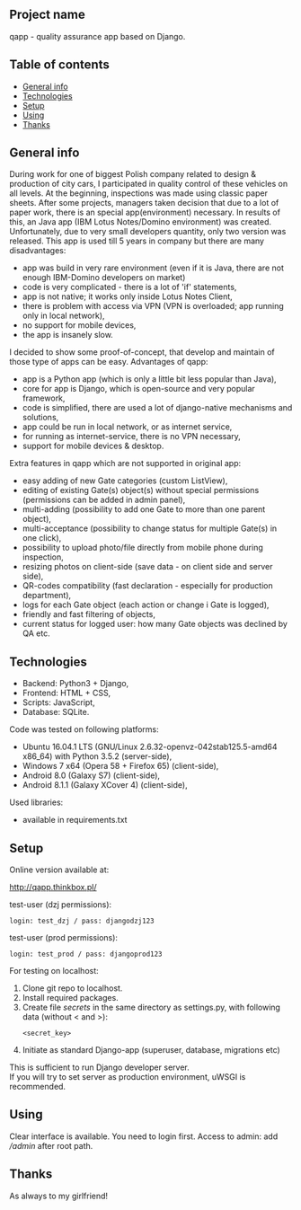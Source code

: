 ## Project name
qapp - quality assurance app based on Django.

## Table of contents
* [General info](#general-info)
* [Technologies](#technologies)
* [Setup](#setup)
* [Using](#using)
* [Thanks](#thanks)

## General info
During work for one of biggest Polish company related to design & production of city cars,
I participated in quality control of these vehicles on all levels. At the beginning, inspections
was made using classic paper sheets. After some projects, managers taken decision that due to
a lot of paper work, there is an special app(environment) necessary. In results of this, an 
Java app (IBM Lotus Notes/Domino environment) was created. Unfortunately, due to very small developers
quantity, only two version was released.
This app is used till 5 years in company but there are many disadvantages:
* app was build in very rare environment (even if it is Java, there are not enough IBM-Domino developers on market)
* code is very complicated - there is a lot of 'if' statements,
* app is not native; it works only inside Lotus Notes Client,
* there is problem with access via VPN (VPN is overloaded; app running only in local network),
* no support for mobile devices,
* the app is insanely slow.

I decided to show some proof-of-concept, that develop and maintain of those type of apps can be easy.
Advantages of qapp:
- app is a Python app (which is only a little bit less popular than Java),
- core for app is Django, which is open-source and very popular framework,
- code is simplified, there are used a lot of django-native mechanisms and solutions,
- app could be run in local network, or as internet service,
- for running as internet-service, there is no VPN necessary,
- support for mobile devices & desktop.

Extra features in qapp which are not supported in original app:
  
* easy adding of new Gate categories (custom ListView),  
* editing of existing Gate(s) object(s) without special permissions 
(permissions can be added in admin panel),  
* multi-adding (possibility to add one Gate to more than one parent object),  
* multi-acceptance (possibility to change status for multiple Gate(s) in one click),  
* possibility to upload photo/file directly from mobile phone during inspection,  
* resizing photos on client-side (save data - on client side and server side),  
* QR-codes compatibility (fast declaration - especially for production department),  
* logs for each Gate object (each action or change i Gate is logged),  
* friendly and fast filtering of objects,  
* current status for logged user: how many Gate objects was declined by QA etc.  
  
## Technologies
* Backend: Python3 + Django,
* Frontend: HTML + CSS,
* Scripts: JavaScript,
* Database: SQLite.

Code was tested on following platforms:
* Ubuntu 16.04.1 LTS (GNU/Linux 2.6.32-openvz-042stab125.5-amd64 x86_64) with Python 3.5.2 (server-side),
* Windows 7 x64 (Opera 58 + Firefox 65) (client-side),
* Android 8.0 (Galaxy S7) (client-side),
* Android 8.1.1 (Galaxy XCover 4) (client-side),

Used libraries:
* available in requirements.txt

## Setup

Online version available at:

http://qapp.thinkbox.pl/

test-user (dzj permissions): 
```
login: test_dzj / pass: djangodzj123
```
test-user (prod permissions): 
```
login: test_prod / pass: djangoprod123
```
For testing on localhost:

1. Clone git repo to localhost.
2. Install required packages.
3. Create file *secrets* in the same directory as settings.py, with following data (without < and >):
    ```
    <secret_key>
    ```
4. Initiate as standard Django-app (superuser, database, migrations etc)

This is sufficient to run Django developer server.  
If you will try to set server as production environment, uWSGI is recommended.


## Using

Clear interface is available. You need to login first.
Access to admin: add <i>/admin</i> after root path.

## Thanks

As always to my girlfriend!
